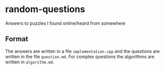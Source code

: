 # random-questions
Answers to puzzles I found online/heard from somewhere

## Format
The answers are written in a file `implementation.cpp` and the questions are written in the file `question.md`. For complex questions the algorithms are written in `algorithm.md`.

